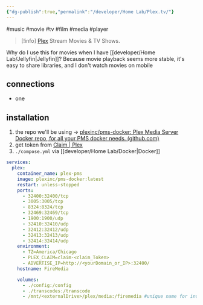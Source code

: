 ```yaml
---
{"dg-publish":true,"permalink":"/developer/Home Lab/Plex.tv/"}
---
```


#music #movie #tv #film #media #player

> [!info] [Plex](https://www.plex.tv/)
> Stream Movies & TV Shows.

Why do I use this for movies when I have [[developer/Home Lab/Jellyfin\|Jellyfin]]? Because movie playback seems more stable, it's easy to share libraries, and I don't watch movies on mobile 

## connections
- one

## installation
1. the repo we'll be using -> [plexinc/pms-docker: Plex Media Server Docker repo, for all your PMS docker needs. (github.com)](https://github.com/plexinc/pms-docker)
2. get token from [Claim | Plex](https://www.plex.tv/claim/)
3. `./compose.yml` via [[developer/Home Lab/Docker\|Docker]]
```yml
services:
  plex:
    container_name: plex-pms
    image: plexinc/pms-docker:latest
    restart: unless-stopped
    ports:
      - 32400:32400/tcp
      - 3005:3005/tcp
      - 8324:8324/tcp
      - 32469:32469/tcp
      - 1900:1900/udp
      - 32410:32410/udp
      - 32412:32412/udp
      - 32413:32413/udp
      - 32414:32414/udp
    environment:
      - TZ=America/Chicago
      - PLEX_CLAIM=claim-<claim_Token>
      - ADVERTISE_IP=http://<yourDomain_or_IP>:32400/
    hostname: FireMedia

    volumes:
      - ./config:/config
      - ./transcodes:/transcode
      - /mnt/<externalDrive>/plex/media:/firemedia #unique name for inside the container
```